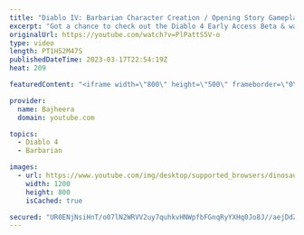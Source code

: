 ```yaml
---
title: "Diablo IV: Barbarian Character Creation / Opening Story Gameplay - Early Access Gameplay (Part 1)"
excerpt: "Got a chance to check out the Diablo 4 Early Access Beta & wanted to share my first look at the game along with some epic ..."
originalUrl: https://youtube.com/watch?v=PlPattS5V-o
type: video
length: PT1H52M47S
publishedDateTime: 2023-03-17T22:54:19Z
heat: 209

featuredContent: "<iframe width=\"800\" height=\"500\" frameborder=\"0\" src=\"https://www.youtube.com/embed/PlPattS5V-o\" allow=\"accelerometer; autoplay; encrypted-media; gyroscope; picture-in-picture\" allowfullscreen></iframe>"

provider:
  name: Bajheera
  domain: youtube.com

topics:
  - Diablo 4
  - Barbarian

images:
  - url: https://www.youtube.com/img/desktop/supported_browsers/dinosaur.png
    width: 1200
    height: 800
    isCached: true

secured: "UR0ENjNsiHnT/o07lN2WRVV2uy7quhkvHNWpfbFGnqRyYXHq0Jo8J//aejDdZkUdujFvXVwRh4LhF38D5vD5iCkuJfOgZCe25XS8b8+vEyZLS7TFrggwGzHUgXaJ2y7S91KIt7/dK01p0SQi9FISVMlrjIhKVN1OaYPTyrD3HB60Xn/RepMbz5V5rMhs57Vyk6uCv5QSzvbJUSi1PKDZ2kR5zA8wUHsW4WEaFSWyA7RXM4ZyYtN6o80ETs70OSlN/ZsEVGkDjsbX/naLJiVDWyKiQ87KGLanB75SuLFjMyDOng0imzh20eqz8x4DS/crcTdIuFVSJvVZg8AcwqIH1bve1bTOogLO1msmJ4yYAqpJ9F/T1roGntK3GbjoN1ICFZqFeDmlJQvh1TlpHTBu2w==;nN9BpEcpQtSp1avBHbmAow=="
---
```


